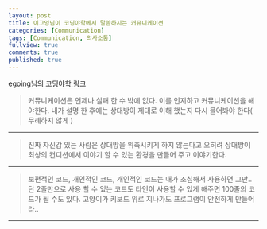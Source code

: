 ```yaml
---
layout: post
title: 이고잉님이 코딩야학에서 말씀하시는 커뮤니케이션
categories: [Communication]
tags: [Communication, 의사소통]
fullview: true
comments: true
published: true
---
```

[egoing님의 코딩야학 링크](https://www.youtube.com/watch?v=XCdpp_dYJAM)

> 커뮤니케이션은 언제나 실패 한 수 밖에 없다. 이를 인지하고 커뮤니케이션을 해야한다. 내가 설명 한 후에는 상대방이 제대로 이해 했는지 다시 물어봐야 한다( 무례하지 않게 )

---

> 진짜 자신감 있는 사람은 상대방을 위축시키게 하지 않는다고 오히려 상대방이 최상의 컨디션에서 이야기 할 수 있는 환경을 만들어 주고 이야기한다.

---

> 보편적인 코드, 개인적인 코드, 개인적인 코드는 내가 조심해서 사용하면 그만.. 단 2줄만으로 사용 할 수 있는 코드도 타인이 사용할 수 있게 해주면 100줄의 코드가 될 수도 있다. 고양이가 키보드 위로 지나가도 프로그램이 안전하게 만들어라..

---
